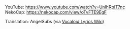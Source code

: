 YouTube: https://www.youtube.com/watch?v=UnIhRpIT7nc  
NekoCap: https://nekocap.com/view/oTvFTE9EgF

Translation: AngelSubs (via [Vocaloid Lyrics Wiki](https://vocaloidlyrics.fandom.com/wiki/%E3%83%A9%E3%82%B0%E3%83%88%E3%83%AC%E3%82%A4%E3%83%B3_(Lag_Train)))